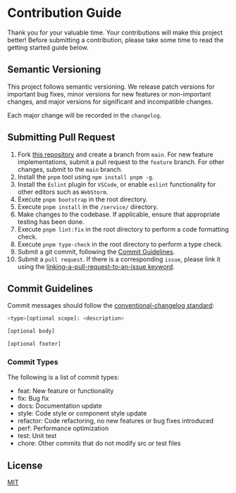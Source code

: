 # Contribution Guide
Thank you for your valuable time. Your contributions will make this project better! Before submitting a contribution, please take some time to read the getting started guide below.

## Semantic Versioning
This project follows semantic versioning. We release patch versions for important bug fixes, minor versions for new features or non-important changes, and major versions for significant and incompatible changes.

Each major change will be recorded in the `changelog`.

## Submitting Pull Request
1. Fork [this repository](https://github.com/dadaloser/gpt-web) and create a branch from `main`. For new feature implementations, submit a pull request to the `feature` branch. For other changes, submit to the `main` branch.
2. Install the `pnpm` tool using `npm install pnpm -g`.
3. Install the `Eslint` plugin for `VSCode`, or enable `eslint` functionality for other editors such as `WebStorm`.
4. Execute `pnpm bootstrap` in the root directory.
5. Execute `pnpm install` in the `/service/` directory.
6. Make changes to the codebase. If applicable, ensure that appropriate testing has been done.
7. Execute `pnpm lint:fix` in the root directory to perform a code formatting check.
8. Execute `pnpm type-check` in the root directory to perform a type check.
9. Submit a git commit, following the [Commit Guidelines](#commit-guidelines).
10. Submit a `pull request`. If there is a corresponding `issue`, please link it using the [linking-a-pull-request-to-an-issue keyword](https://docs.github.com/en/issues/tracking-your-work-with-issues/linking-a-pull-request-to-an-issue#linking-a-pull-request-to-an-issue-using-a-keyword).

## Commit Guidelines

Commit messages should follow the [conventional-changelog standard](https://www.conventionalcommits.org/en/v1.0.0/):

```bash
<type>[optional scope]: <description>

[optional body]

[optional footer]
```

### Commit Types

The following is a list of commit types:

- feat: New feature or functionality
- fix: Bug fix
- docs: Documentation update
- style: Code style or component style update
- refactor: Code refactoring, no new features or bug fixes introduced
- perf: Performance optimization
- test: Unit test
- chore: Other commits that do not modify src or test files


## License

[MIT](./license)